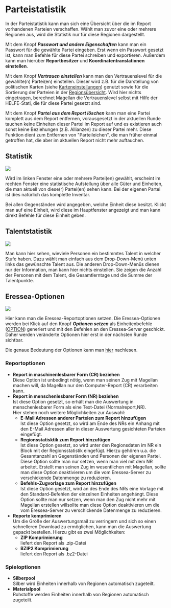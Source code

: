 <span id="top"></span>

# Parteistatistik

In der Parteistatistik kann man sich eine Übersicht über die im Report
vorhandenen Parteien verschaffen. Wählt man zuvor eine oder mehrere
Regionen aus, wird die Statistik nur für diese Regionen dargestellt.

Mit dem Knopf ***Passwort und andere Eigenschaften*** kann man ein
Passwort für die gewählte Partei eingeben. Erst wenn ein Passwort
gesetzt ist, kann man Befehle für diese Partei schreiben und
exportieren. Außerdem kann man hierüber **Reportbesitzer** und
**Koordinatentranslationen einstellen**.

Mit dem Knopf ***Vertrauen einstellen*** kann man den Vertrauenslevel
für die gewählte(n) Partei(en) einstellen. Dieser wird z.B. für die
Darstellung von politischen Karten (siehe
[Karteneinstellungen](options_map)) genutzt sowie für die
Sortierung der Parteien in
der [Regionsübersicht](../../docks/regions). Wird hier nichts
eingetragen, berechnet Magellan die Vertrauenslevel selbst mit Hilfe der
HELFE-Stati, die für diese Partei gesetzt sind.

Mit dem Knopf ***Partei aus dem Report löschen*** kann man eine Partei
komplett aus dem Report entfernen, vorausgesetzt in der aktuellen Runde
tauchen keine Einheiten dieser Partei im Report auf und es existieren
auch sonst keine Beziehungen (z.B. Allianzen) zu dieser Partei mehr.
Diese Funktion dient zum Entfernen von "Parteileichen", die man früher
einmal getroffen hat, die aber im aktuellen Report nicht mehr
auftauchen.

  

## Statistik

<img src="../../images/menu_extras_factiontatistics.gif"
data-border="0" />

Wird im linken Fenster eine oder mehrere Partei(en) gewählt, erscheint
im rechten Fenster eine statistische Aufstellung über alle Güter und
Einheiten, die man aktuell von diese(r) Partei(en) sehen kann. Bei der
eigenen Partei ist dies natürlich das komplette Inventar.

Bei allen Gegenständen wird angegeben, welche Einheit diese besitzt.
Klickt man auf eine Einheit, wird diese im Hauptfenster angezeigt und
man kann direkt Befehle für diese Einheit geben.

  

## Talentstatistik

<img src="../../images/menu_extras_factiontatistics_skills.gif"
data-border="0" />

Man kann hier sehen, wieviele Personen ein bestimmtes Talent in welcher
Stufe haben. Dazu wählt man einfach aus dem Drop-Down-Menü unten links
das gewünschte Talent aus. Die anderen Drop-Down-Menüs dienen nur der
Information, man kann hier nichts einstellen. Sie zeigen die Anzahl der
Personen mit dem Talent, die Gesamtlerntage und die Summe der
Talentpunkte.

<span id="eresseaoptions"></span>  

## Eressea-Optionen

<img src="../../images/menu_extras_factiontatistics_options.gif"
data-border="0" />

Hier kann man die Eressea-Reportoptionen setzen. Die Eressea-Optionen
werden bei Klick auf den Knopf ***Optionen setzen*** als
Einheitenbefehle ([OPTION](../../../eressea/orders_desc)) generiert
und mit den Befehlen an den Eressea-Server geschickt. Daher werden
veränderte Optionen hier erst in der nächsten Runde sichtbar.

Die genaue Bedeutung der Optionen kann man
[hier](../../../eressea/befehle/option) nachlesen.

  

### Reportoptionen

- **Report in maschinenlesbarer Form (CR) beziehen**  
  Diese Option ist unbedingt nötig, wenn man seinen Zug mit Magellan
  machen will, da Magellan nur den Computer-Report (CR) verarbeiten
  kann.
- **Report in menschenlesbarer Form (NR) beziehen**  
  Ist diese Option gesetzt, so erhält man die Auswertung in
  menschenlesbarer Form als eine Text-Datei (Normalreport,NR).  
  Hier stehen noch weitere Möglichkeiten zur Auswahl:
  - **E-Mail Adressen anderer Parteien zum Report hinzufügen**  
    Ist diese Option gesetzt, so wird am Ende des NRs ein Anhang mit den
    E-Mail Adressen aller in dieser Auswertung gesichteten Parteien
    eingefügt.
  - **Regionsstatisktik zum Report hinzufügen**  
    Ist diese Option gesetzt, so wird unter den Regionsdaten im NR ein
    Block mit der Regionsstatistik eingefügt. Hierzu gehören u.a. die
    Gesamtanzahl an Gegenständen und Personen der eigenen Partei.  
    Diese Option sollte man nur setzen, wenn man viel mit dem NR
    arbeitet. Erstellt man seinen Zug im wesentlichen mit Magellan,
    sollte man diese Option deaktivieren um die vom Eressea-Server zu
    verschickende Datenmenge zu reduzieren.
  - **Befehls-Zugvorlage zum Report hinzufügen**  
    Ist diese Option gesetzt, wird an des Ende des NRs eine Vorlage mit
    den Standard-Befehlen der einzelnen Einheiten angehängt. Diese
    Option sollte man nur setzen, wenn man den Zug nicht mehr mit
    Magellan erstellen willsollte man diese Option deaktivieren um die
    vom Eressea-Server zu verschickende Datenmenge zu reduzieren.
- **Reporte komprimieren**  
  Um die Größe der Auswertungsmail zu verringern und sich so einen
  schnelleren Download zu ermöglichen, kann man die Auswertung gepackt
  bestellen. Hierzu gibt es zwei Möglichkeiten:
  - **ZIP Komprimierung**  
    liefert den Report als .zip-Datei
  - **BZIP2 Komprimierung**  
    liefert den Report als .bz2-Datei

### Spieloptionen

- **Silberpool**  
  Silber wird Einheiten innerhalb von Regionen automatisch zugeteilt.
- **Materialpool**  
  Rohstoffe werden Einheiten innerhalb von Regionen automatisch
  zugeteilt.
